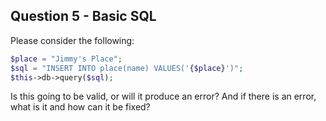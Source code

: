 ## Question 5 - Basic SQL

Please consider the following:

```php
$place = "Jimmy's Place";
$sql = "INSERT INTO place(name) VALUES('{$place}')";
$this->db->query($sql);
```
Is this going to be valid, or will it produce an error? And if there is an error, what is it and how can it be fixed?
